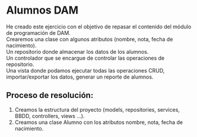 # Alumnos DAM
He creado este ejercicio con el objetivo de repasar el contenido del módulo de programación de DAM.
<br>
Crearemos una clase con algunos atributos (nombre, nota, fecha de nacimiento).
<br>
Un repositorio donde almacenar los datos de los alumnos.
<br>
Un controlador que se encargue de controlar las operaciones de repositorio.
<br>
Una vista donde podamos ejecutar todas las operaciones CRUD, importar/exportar los datos, generar un reporte de alumnos.

## Proceso de resolución:
1. Creamos la estructura del proyecto (models, repositories, services, BBDD, controllers, views ...).
2. Creamos una clase Alumno con los atributos nombre, nota, fecha de nacimiento.
